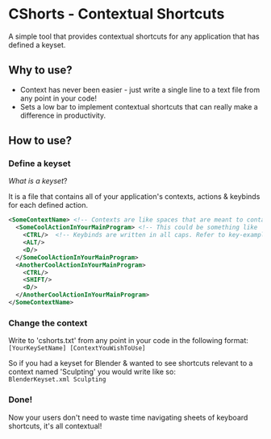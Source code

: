 # CShorts - Contextual Shortcuts
A simple tool that provides contextual shortcuts for any application that has defined a keyset.

## Why to use?
* Context has never been easier - just write a single line to a text file from any point in your code!
* Sets a low bar to implement contextual shortcuts that can really make a difference in productivity.

## How to use?
### Define a keyset
*What is a keyset*?

It is a file that contains all of your application's contexts, actions & keybinds for each defined action.

```xml
<SomeContextName> <!-- Contexts are like spaces that are meant to contain only the relevant shortcuts, e.g. the user clicks some window that has it's own special shortcuts  -->
  <SomeCoolActionInYourMainProgram> <!-- This could be something like 'Undo', 'Redo', etc. That is, any keyboard shortcut in your program -->
    <CTRL/>  <!-- Keybinds are written in all caps. Refer to key-examples.txt if you have trouble -->
    <ALT/>
    <D/>
  </SomeCoolActionInYourMainProgram>
  <AnotherCoolActionInYourMainProgram>
    <CTRL/>
    <SHIFT/>
    <D/>
  </AnotherCoolActionInYourMainProgram>
</SomeContextName>
```

###  Change the context
Write to 'cshorts.txt' from any point in your code in the following format:  
```[YourKeySetName] [ContextYouWishToUse]```

So if you had a keyset for Blender & wanted to see shortcuts relevant to a context named 'Sculpting' you would write like so:  
```BlenderKeyset.xml Sculpting```

### Done!
Now your users don't need to waste time navigating sheets of keyboard shortcuts, it's all contextual!
